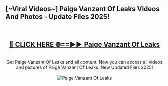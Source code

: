<h2>[~Viral Videos~] Paige Vanzant Of Leaks Videos And Photos - Update Files 2025!</h2>
<br>
<div align="center">
<h2><a href="https://top-ai-tools.click/QrbHav" rel="nofollow">🔴 CLICK HERE 🌐==►► Paige Vanzant Of Leaks</a></h2>
<br>
Get Paige Vanzant Of Leaks and all content. Now you can access all videos and pictures of Paige Vanzant Of Leaks. New Updated Files 2025!
<br>
<br>
<a href="https://top-ai-tools.click/QrbHav" rel="nofollow" data-target="animated-image.originalLink"><img src="https://i.ibb.co.com/WyWwxjT/player-gif2.gif" alt="Paige Vanzant Of Leaks" style="max-width: 100%; display: inline-block;" data-target="animated-image.originalImage"></a>
</div>
<br>